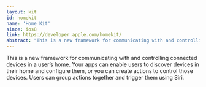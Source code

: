 ```yaml
---
layout: kit
id: homekit
name: 'Home Kit'
since: ios8
link: https://developer.apple.com/homekit/
abstract: "This is a new framework for communicating with and controlling connected devices in a user’s home. Your apps can enable users to discover devices in their home and configure them, or you can create actions to control those devices. Users can group actions together and trigger them using Siri."
---
```


This is a new framework for communicating with and controlling connected devices in a user’s home. Your apps can enable users to discover devices in their home and configure them, or you can create actions to control those devices. Users can group actions together and trigger them using Siri.
